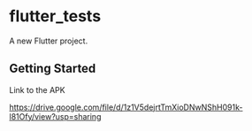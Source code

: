 # flutter_tests

A new Flutter project.

## Getting Started

Link to the APK 

https://drive.google.com/file/d/1z1V5dejrtTmXioDNwNShH091k-l81Ofy/view?usp=sharing
